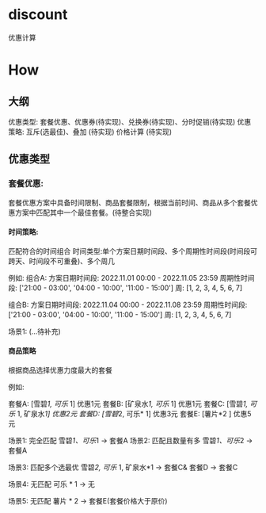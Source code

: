 # discount
优惠计算

# How

## 大纲
优惠类型: 套餐优惠、优惠券(待实现)、兑换券(待实现)、分时促销(待实现)
优惠策略: 互斥(选最佳)、叠加 (待实现)
价格计算 (待实现)

## 优惠类型
### 套餐优惠:
套餐优惠方案中具备时间限制、商品套餐限制，根据当前时间、商品从多个套餐优惠方案中匹配其中一个最佳套餐。(待整合实现)

#### 时间策略:
匹配符合的时间组合
时间类型:单个方案日期时间段、多个周期性时间段(时间段可跨天、时间段不可重叠)、多个周几

例如:
组合A:
方案日期时间段: 2022.11.01 00:00 - 2022.11.05 23:59
周期性时间段: ['21:00 - 03:00', '04:00 - 10:00', '11:00 - 15:00']
周: [1, 2, 3, 4, 5, 6, 7]

组合B:
方案日期时间段: 2022.11.04 00:00 - 2022.11.08 23:59
周期性时间段: ['21:00 - 03:00', '04:00 - 10:00', '11:00 - 15:00']
周: [1, 2, 3, 4, 5, 6, 7]


场景1:
(...待补充)



#### 商品策略
根据商品选择优惠力度最大的套餐

例如:

套餐A: [雪碧*1, 可乐* 1] 优惠1元
套餐B: [矿泉水*1, 可乐* 1] 优惠1元
套餐C: [雪碧*1, 可乐* 1, 矿泉水*1] 优惠2元
套餐D: [雪碧*2, 可乐* 1] 优惠3元
套餐E: [薯片*2 ] 优惠5元


场景1: 完全匹配
雪碧*1、可乐*1 -> 套餐A
场景2: 匹配且数量有多
雪碧*1、可乐*2 -> 套餐A

场景3: 匹配多个选最优
雪碧*2, 可乐* 1, 矿泉水*1 -> 套餐C& 套餐D -> 套餐C

场景4: 无匹配
可乐 * 1 -> 无

场景5: 无匹配
薯片 * 2 -> 套餐E(套餐价格大于原价)